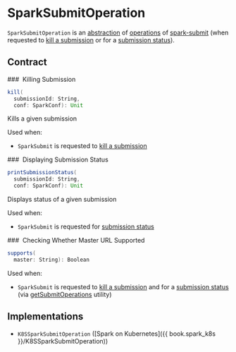 # SparkSubmitOperation

`SparkSubmitOperation` is an [abstraction](#contract) of [operations](#implementations) of [spark-submit](spark-submit/index.md) (when requested to [kill a submission](SparkSubmit.md#kill) or for a [submission status](SparkSubmit.md#requestStatus)).

## Contract

### <span id="kill"> Killing Submission

```scala
kill(
  submissionId: String,
  conf: SparkConf): Unit
```

Kills a given submission

Used when:

* `SparkSubmit` is requested to [kill a submission](SparkSubmit.md#kill)

### <span id="printSubmissionStatus"> Displaying Submission Status

```scala
printSubmissionStatus(
  submissionId: String,
  conf: SparkConf): Unit
```

Displays status of a given submission

Used when:

* `SparkSubmit` is requested for [submission status](SparkSubmit.md#requestStatus)

### <span id="supports"> Checking Whether Master URL Supported

```scala
supports(
  master: String): Boolean
```

Used when:

* `SparkSubmit` is requested to [kill a submission](SparkSubmit.md#kill) and for a [submission status](SparkSubmit.md#requestStatus) (via [getSubmitOperations](SparkSubmitUtils.md#getSubmitOperations) utility)

## Implementations

* `K8SSparkSubmitOperation` ([Spark on Kubernetes]({{ book.spark_k8s }}/K8SSparkSubmitOperation))
